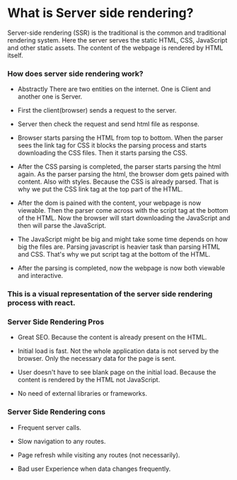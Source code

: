 # What is Server side rendering?

Server-side rendering (SSR) is the traditional is the common and traditional rendering system. Here the server serves the static HTML, CSS, JavaScript and other static assets. The content of the webpage is rendered by HTML itself.

### How does server side rendering work?

- Abstractly There are two entities on the internet. One is Client and another one is Server.

- First the client(browser) sends a request to the server.

- Server then check the request and send html file as response.

- Browser starts parsing the HTML from top to bottom. When the parser sees the link tag for CSS it blocks the parsing process and starts downloading the CSS files. Then it starts parsing the CSS.

- After the CSS parsing is completed, the parser starts parsing the html again. As the parser parsing the html, the browser dom gets pained with content. Also with styles. Because the CSS is already parsed. That is why we put the CSS link tag at the top part of the HTML.

- After the dom is pained with the content, your webpage is now viewable. Then the parser come across with the script tag at the bottom of the HTML. Now the browser will start downloading the JavaScript and then will parse the JavaScript.

- The JavaScript might be big and might take some time depends on how big the files are. Parsing javascript is heavier task than parsing HTML and CSS. That's why we put script tag at the bottom of the HTML.

- After the parsing is completed, now the webpage is now both viewable and interactive.

### This is a visual representation of the server side rendering process with react.

### Server Side Rendering Pros

- Great SEO. Because the content is already present on the HTML.

- Initial load is fast. Not the whole application data is not served by the browser. Only the necessary data for the page is sent.

- User doesn't have to see blank page on the initial load. Because the content is rendered by the HTML not JavaScript.

- No need of external libraries or frameworks.

### Server Side Rendering cons

- Frequent server calls.

- Slow navigation to any routes.

- Page refresh while visiting any routes (not necessarily).

- Bad user Experience when data changes frequently.

